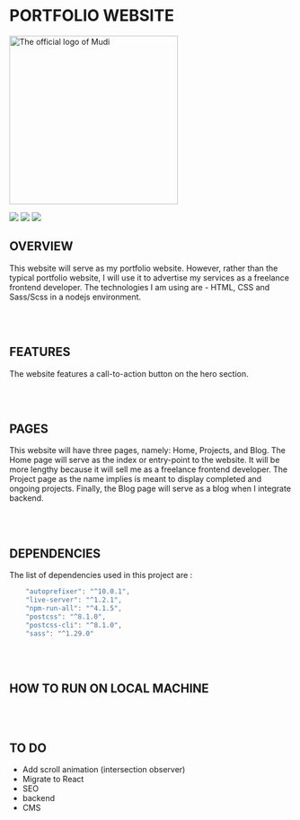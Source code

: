 
# PORTFOLIO WEBSITE
<img src="images/logo.png" alt="The official logo of Mudi" width="300px">

[![](https://img.shields.io/badge/Twitter-%40moodymudiaga-9cf?style=plastic&logo=twitter&labelColor=white&logoWidth=20)](https://twitter.com/MoodyMudiaga)
[![](https://img.shields.io/badge/LinkedIn-Mudiaga%20Moody%20Uwojeya-blue?style=plastic&logo=linkedin&labelColor=lightgrey&logoWidth=20)](https://www.linkedin.com/in/mudiaga-moody-uwojeya)
[![](https://img.shields.io/badge/Gmail-mudiagauwojeya@gmail.com-red?style=plastic&logo=gmail&labelColor=lightgrey&logoWidth=20)](mailto:moody.mudiaga@gmail.com)


## OVERVIEW

This website will serve as my portfolio website. However, rather than the typical portfolio website, I will use it to advertise my services as a freelance frontend developer. The technologies I am using are - HTML, CSS and Sass/Scss in a nodejs environment.

<br>
<br>

## FEATURES

The website features a call-to-action button on the hero section.

<br>
<br>

## PAGES

This website will have three pages, namely: Home, Projects, and Blog. The Home page will serve as the index or entry-point to the website. It will be more lengthy because it will sell me as a freelance frontend developer. The Project page as the name implies is meant to display completed and ongoing projects. Finally, the Blog page will serve as a blog when I integrate backend.

<br>
<br>

## DEPENDENCIES

The list of dependencies used in this project are :
```javascript
    "autoprefixer": "^10.0.1",
    "live-server": "^1.2.1",
    "npm-run-all": "^4.1.5",
    "postcss": "^8.1.0",
    "postcss-cli": "^8.1.0",
    "sass": "^1.29.0"
```

<br>
<br>

## HOW TO RUN ON LOCAL MACHINE

<br>
<br>

## TO DO

+ Add scroll animation (intersection observer)
+ Migrate to React
+ SEO
+ backend
+ CMS

